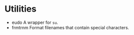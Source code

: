# Utilities
* eudo
  A wrapper for `su`.
* frmtrnm
  Format filenames that contain special characters.

